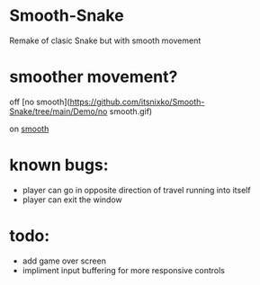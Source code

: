 # Smooth-Snake
Remake of clasic Snake but with smooth movement

# smoother movement?
off
[no smooth](https://github.com/itsnixko/Smooth-Snake/tree/main/Demo/no smooth.gif)

on
[smooth](https://github.com/itsnixko/Smooth-Snake/tree/main/Demo/smooth.gif)


# known bugs: 
  - player can go in opposite direction of travel running into itself
  - player can exit the window
  
# todo:
  - add game over screen
  - impliment input buffering for more responsive controls
  
 
